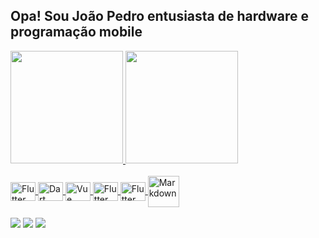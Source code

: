 ## Opa! Sou João Pedro entusiasta de hardware e programação mobile

<div>
  <a href="https://github.com/pdr-dev71">
  <img height="180em" src="https://github-readme-stats.vercel.app/api?username=pdr-dev71&show_icons=true&theme=dracula&include_all_commits=true&count_private=true"/>
  <img height="180em" src="https://github-readme-stats.vercel.app/api/top-langs/?username=pdr-dev71&layout=compact&langs_count=7&theme=dracula"/>
</div>

<div style="display: inline_block"><br>
  <img align="center" alt="Flutter" height="30" width="40"src="https://cdn.jsdelivr.net/gh/devicons/devicon/icons/flutter/flutter-original.svg"/>
  <img align="center" alt="Dart" height="30" width="40" src="https://cdn.jsdelivr.net/gh/devicons/devicon/icons/dart/dart-original.svg"/>
  <img align="center" alt="Vue" height="30" width="40" src="https://cdn.jsdelivr.net/gh/devicons/devicon/icons/vuejs/vuejs-original.svg"/>
  <img align="center" alt="Flutter" height="30" width="40" src="https://cdn.jsdelivr.net/gh/devicons/devicon/icons/html5/html5-original.svg"/>
  <img align="center" alt="Flutter" height="30" width="40" src="https://cdn.jsdelivr.net/gh/devicons/devicon/icons/css3/css3-original.svg"/>
  <img align="center" alt="Markdown" heigh="40" width="50" src="https://cdn.jsdelivr.net/gh/devicons/devicon/icons/markdown/markdown-original.svg"/>
</div>

<div><br>
  <a href="www.linkedin.com/in/joão-pedro-de-sousa-rodrigues" alt="linkedin" target="_blank"> <img src="https://img.shields.io/badge/LinkedIn-0077B5?style=for-the-badge&logo=linkedin&logoColor=white"></a>
  <a href="https://twitter.com/Pedrinho_Dev" alt="Twitter" target="_blank"> <img src="https://img.shields.io/badge/Twitter-1DA1F2?style=for-the-badge&logo=twitter&logoColor=white"></a>
  <a href="mailto:joaopedrosr2699@gmail.com" alt="Gmail" target="_blank"> <img src="https://img.shields.io/badge/Gmail-D14836?style=for-the-badge&logo=gmail&logoColor=white"></a>
 
 
</div>

<!---
pdr-dev71/pdr-dev71 is a ✨ special ✨ repository because its `README.md` (this file) appears on your GitHub profile.
You can click the Preview link to take a look at your changes.
--->
